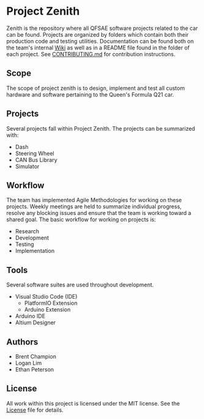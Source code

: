 # Project Zenith

Zenith is the repository where all QFSAE software projects related to the car
can be found. Projects are organized by folders which contain both their
production code and testing utilities. Documentation can be found both on the
team's internal [Wiki](http://wiki.qfsae.ca) as well as in a README file found
in the folder of each project. See [CONTRIBUTING.md](./CONTRIBUTING.md) for
contribution instructions.

## Scope

The scope of project zenith is to design, implement and test all custom hardware
and software pertaining to the Queen's Formula Q21 car.

## Projects 

Several projects fall within Project Zenith. 
The projects can be summarized with: 
- Dash
- Steering Wheel
- CAN Bus Library
- Simulator

## Workflow

The team has implemented Agile Methodologies for working on these projects.
Weekly meetings are held to summarize individual progress, resolve any blocking
issues and ensure that the team is working toward a shared goal. The basic
workflow for working on projects is: 
- Research
- Development
- Testing 
- Implementation

## Tools

Several software suites are used throughout development. 
- Visual Studio Code (IDE)
    - PlatformIO Extension
    - Arduino Extension
- Arduino IDE
- Altium Designer

## Authors
- Brent Champion
- Logan Lim
- Ethan Peterson

## License
All work within this project is licensed under the MIT license. See the
[License](./LICENSE) file for details. 
